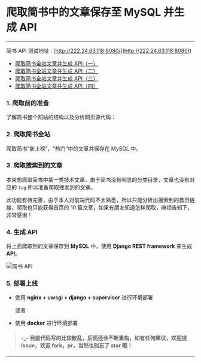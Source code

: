 # 爬取简书中的文章保存至 MySQL 并生成 API 

---

简书 API 测试地址 : [http://222.24.63.118:8080/](http://222.24.63.118:8080/)

* [爬取简书全站文章并生成 API（一）](http://www.jianshu.com/p/c546c175b763)
* [爬取简书全站文章并生成 API（二）](http://www.jianshu.com/p/19e010b2a4c0)
* [爬取简书全站文章并生成 API（三）](http://www.jianshu.com/p/f30788fddaf2)
* [爬取简书全站文章并生成 API（四）](http://www.jianshu.com/p/9e1d12500f78)

### 1. 爬取前的准备

了解简书整个网站的结构以及分析网页源代码：


### 2. 爬取简书全站

爬取简书“新上榜”，“热门”中的文章并保存在 MySQL 中。


### 3. 爬取搜索到的文章

本来想爬取简书中某一类技术文章，由于简书没有明显的分类目录，文章也没有对应的 `tag` 所以准备爬取搜索到的文章。

此功能有待完善，由于本人对前端代码不太熟悉，所以只能分析出搜索到的首页链接，爬取也只能获得首页的 10 篇文章，如果有朋友知道怎样爬取，麻烦告知下，非常感谢！



### 4. 生成 API

将上面爬取到的文章保存到 **MySQL** 中，使用 **Django REST framework** 来生成 **API**。

![简书 API](http://cdn.tianfeiyu.com/jianshuapi.png)


### 5. 部署上线

* 使用 **nginx + uwsgi + django + supervisor** 进行环境部署

	或者

* 使用 **docker** 进行环境部署



> #### -_- 目前代码写的比较散乱，后面还会不断重构，如有任何建议，欢迎提 issue，欢迎 fork，pr，当然也别忘了 star 哦！

---
